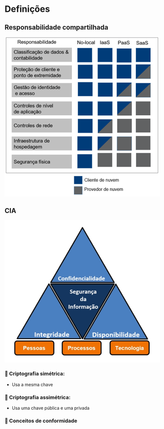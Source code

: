 # Definições

## Responsabilidade compartilhada

![Responsabilidade compartilhada em nuvem](../assets/images/responsibilidade-nuvem.png)

## CIA

![CIA cybersegurança](../assets/images/infosec-cia.png)

###  🔑 Criptografia simétrica:

- Usa a mesma chave

###  🔑 Criptografia assimétrica:

- Usa uma chave pública e uma privada

### 🎲 Conceitos de conformidade